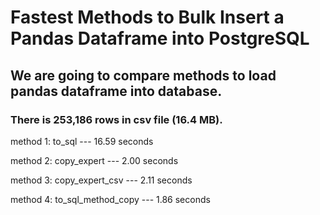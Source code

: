 # Fastest Methods to Bulk Insert a Pandas Dataframe into PostgreSQL

## We are going to compare methods to load pandas dataframe into database. 

### There is 253,186 rows in csv file (16.4 MB). 

method 1: to_sql    --- 16.59 seconds 

method 2: copy_expert    --- 2.00 seconds

method 3: copy_expert_csv    --- 2.11 seconds

method 4: to_sql_method_copy   --- 1.86 seconds
